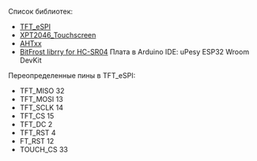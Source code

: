 Список библиотек:
- [TFT_eSPI](https://github.com/Bodmer/TFT_eSPI)
- [XPT2046_Touchscreen](https://github.com/PaulStoffregen/XPT2046_Touchscreen)
- [AHTxx](https://github.com/enjoyneering/AHTxx/blob/main/src/AHTxx.cpp)
- [BitFrost librry for HC-SR04](https://github.com/jeremylindsayni/Bifrost.Arduino.Sensors.HCSR04)
Плата в Arduino IDE: uPesy ESP32 Wroom DevKit

Переопределенные пины в TFT_eSPI:
- TFT_MISO 32
- TFT_MOSI 13
- TFT_SCLK 14
- TFT_CS   15
- TFT_DC    2 
- TFT_RST   4 
- FT_RST  12
- TOUCH_CS 33 

